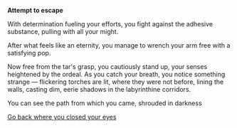 **Attempt to escape**

With determination fueling your efforts, you fight against the adhesive substance, pulling with all your might.

After what feels like an eternity, you manage to wrench your arm free with a satisfying pop.

Now free from the tar's grasp, you cautiously stand up, your senses heightened by the ordeal. As you catch your breath, you notice something strange — flickering torches are lit, where they were not before, lining the walls, casting dim, eerie shadows in the labyrinthine corridors.

You can see the path from which you came, shrouded in darkness

[Go back where you closed your eyes](/closed-eyes/close-your-eyes.md)